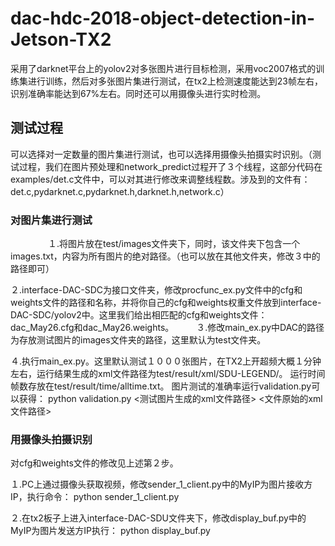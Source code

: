 # dac-hdc-2018-object-detection-in-Jetson-TX2

采用了darknet平台上的yolov2对多张图片进行目标检测，采用voc2007格式的训练集进行训练，然后对多张图片集进行测试，在tx2上检测速度能达到23帧左右，识别准确率能达到67%左右。同时还可以用摄像头进行实时检测。


## 测试过程

可以选择对一定数量的图片集进行测试，也可以选择用摄像头拍摄实时识别。（测试过程，我们在图片预处理和network_predict过程开了３个线程，这部分代码在examples/det.c文件中，可以对其进行修改来调整线程数。涉及到的文件有：det.c,pydarknet.c,pydarknet.h,darknet.h,network.c）

### 对图片集进行测试
　　　　
１.将图片放在test/images文件夹下，同时，该文件夹下包含一个images.txt，内容为所有图片的绝对路径。（也可以放在其他文件夹，修改３中的路径即可）

２.interface-DAC-SDC为接口文件夹，修改procfunc_ex.py文件中的cfg和weights文件的路径和名称，并将你自己的cfg和weights权重文件放到interface-DAC-SDC/yolov2中。这里我们给出相匹配的cfg和weights文件：dac_May26.cfg和dac_May26.weights。
　　
３.修改main_ex.py中DAC的路径为存放测试图片的images文件夹的路径，这里默认为test文件夹。

４.执行main_ex.py。这里默认测试１０００张图片，在TX2上开超频大概１分钟左右，运行结果生成的xml文件路径为test/result/xml/SDU-LEGEND/。
运行时间帧数存放在test/result/time/alltime.txt。
图片测试的准确率运行validation.py可以获得：
        python validation.py <测试图片生成的xml文件路径> <文件原始的xml文件路径>

### 用摄像头拍摄识别

对cfg和weights文件的修改见上述第２步。

１.PC上通过摄像头获取视频，修改sender_1_client.py中的MyIP为图片接收方IP，执行命令：
        python sender_1_client.py

２.在tx2板子上进入interface-DAC-SDU文件夹下，修改display_buf.py中的MyIP为图片发送方IP执行：
        python display_buf.py


